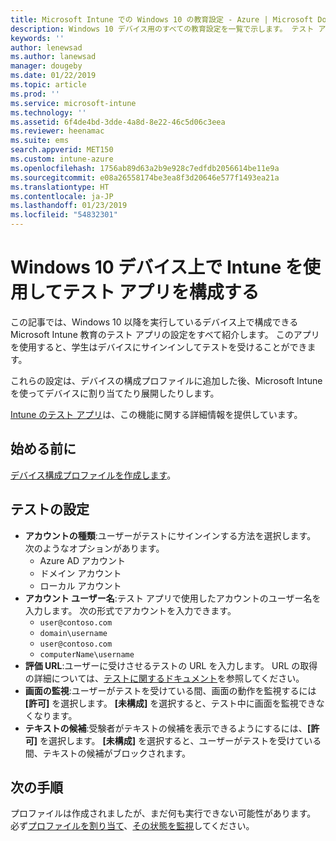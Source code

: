 ```yaml
---
title: Microsoft Intune での Windows 10 の教育設定 - Azure | Microsoft Docs
description: Windows 10 デバイス用のすべての教育設定を一覧で示します。 テスト アプリでデバイス構成プロファイルにこれらの設定を使用する、ユーザーまたは学生のサインイン方法を選択する、テスト中に画面を監視するなどの機能が Intune にはあります。
keywords: ''
author: lenewsad
ms.author: lanewsad
manager: dougeby
ms.date: 01/22/2019
ms.topic: article
ms.prod: ''
ms.service: microsoft-intune
ms.technology: ''
ms.assetid: 6f4de4bd-3dde-4a8d-8e22-46c5d06c3eea
ms.reviewer: heenamac
ms.suite: ems
search.appverid: MET150
ms.custom: intune-azure
ms.openlocfilehash: 1756ab89d63a2b9e928c7edfdb2056614be11e9a
ms.sourcegitcommit: e08a26558174be3ea8f3d20646e577f1493ea21a
ms.translationtype: HT
ms.contentlocale: ja-JP
ms.lasthandoff: 01/23/2019
ms.locfileid: "54832301"
---
```

# <a name="configure-the-take-a-test-app-on-windows-10-devices-using-intune"></a>Windows 10 デバイス上で Intune を使用してテスト アプリを構成する

この記事では、Windows 10 以降を実行しているデバイス上で構成できる Microsoft Intune 教育のテスト アプリの設定をすべて紹介します。 このアプリを使用すると、学生はデバイスにサインインしてテストを受けることができます。

これらの設定は、デバイスの構成プロファイルに追加した後、Microsoft Intune を使ってデバイスに割り当てたり展開したりします。

[Intune のテスト アプリ](education-settings-configure.md)は、この機能に関する詳細情報を提供しています。

## <a name="before-you-begin"></a>始める前に

[デバイス構成プロファイルを作成します](education-settings-configure.md#create-a-device-profile)。

## <a name="take-a-test-settings"></a>テストの設定

- **アカウントの種類**:ユーザーがテストにサインインする方法を選択します。 次のようなオプションがあります。
  - Azure AD アカウント
  - ドメイン アカウント
  - ローカル アカウント
- **アカウント ユーザー名**:テスト アプリで使用したアカウントのユーザー名を入力します。 次の形式でアカウントを入力できます。
  - `user@contoso.com`
  - `domain\username`
  - `user@contoso.com`
  - `computerName\username`
- **評価 URL**:ユーザーに受けさせるテストの URL を入力します。 URL の取得の詳細については、[テストに関するドキュメント](https://docs.microsoft.com/education/windows/take-tests-in-windows-10)を参照してください。
- **画面の監視**:ユーザーがテストを受けている間、画面の動作を監視するには **[許可]** を選択します。 **[未構成]** を選択すると、テスト中に画面を監視できなくなります。
- **テキストの候補**:受験者がテキストの候補を表示できるようにするには、**[許可]** を選択します。 **[未構成]** を選択すると、ユーザーがテストを受けている間、テキストの候補がブロックされます。

## <a name="next-steps"></a>次の手順

プロファイルは作成されましたが、まだ何も実行できない可能性があります。 必ず[プロファイルを割り当て](device-profile-assign.md)、[その状態を監視](device-profile-monitor.md)してください。